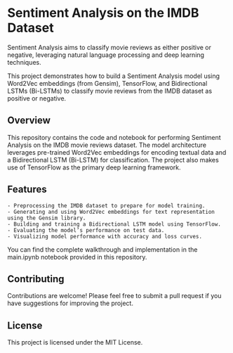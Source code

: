 # Sentiment Analysis on the IMDB Dataset

Sentiment Analysis aims to classify movie reviews as either positive or negative, leveraging natural language processing and deep learning techniques.

This project demonstrates how to build a Sentiment Analysis model using Word2Vec embeddings (from Gensim), TensorFlow, and Bidirectional LSTMs (Bi-LSTMs) to classify movie reviews from the IMDB dataset as positive or negative.

## Overview

This repository contains the code and notebook for performing Sentiment Analysis on the IMDB movie reviews dataset. The model architecture leverages pre-trained Word2Vec embeddings for encoding textual data and a Bidirectional LSTM (Bi-LSTM) for classification. The project also makes use of TensorFlow as the primary deep learning framework.


## Features

```
- Preprocessing the IMDB dataset to prepare for model training.
- Generating and using Word2Vec embeddings for text representation using the Gensim library.
- Building and training a Bidirectional LSTM model using TensorFlow.
- Evaluating the model’s performance on test data.
- Visualizing model performance with accuracy and loss curves.
```

You can find the complete walkthrough and implementation in the main.ipynb notebook provided in this repository.

## Contributing

Contributions are welcome! Please feel free to submit a pull request if you have suggestions for improving the project.

## License

This project is licensed under the MIT License.
